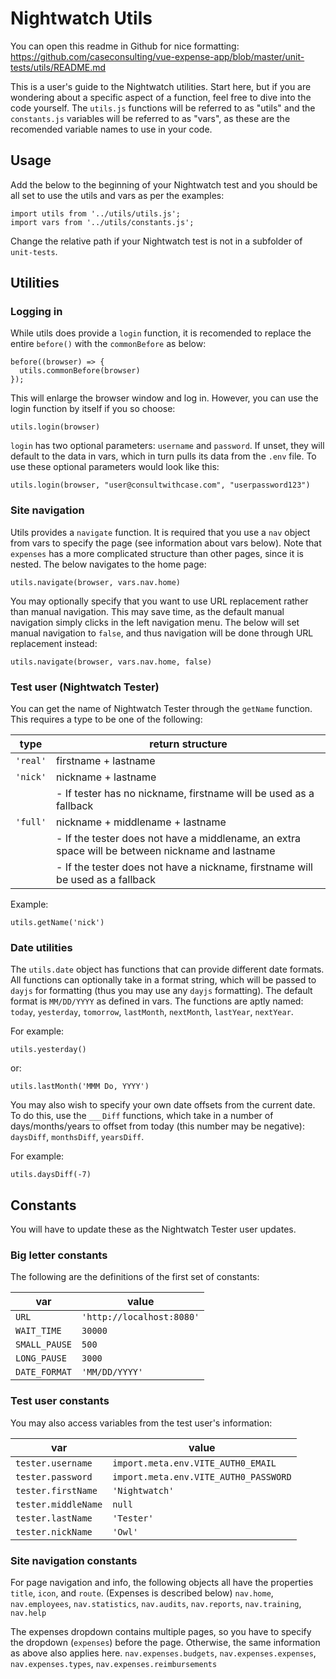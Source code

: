 # Nightwatch Utils

You can open this readme in Github for nice formatting: https://github.com/caseconsulting/vue-expense-app/blob/master/unit-tests/utils/README.md

This is a user's guide to the Nightwatch utilities. Start here, but if you are wondering about a specific aspect of a function, feel free to dive into the code yourself.
The `utils.js` functions will be referred to as "utils" and the `constants.js` variables will be referred to as "vars", as these are the recomended variable names to use in your code.

## Usage

Add the below to the beginning of your Nightwatch test and you should be all set to use the utils and vars as per the examples:

```
import utils from '../utils/utils.js';
import vars from '../utils/constants.js';
```

Change the relative path if your Nightwatch test is not in a subfolder of `unit-tests`.

## Utilities

### Logging in

While utils does provide a `login` function, it is recomended to replace the entire `before()` with the `commonBefore` as below:

```
before((browser) => {
  utils.commonBefore(browser)
});
```

This will enlarge the browser window and log in. However, you can use the login function by itself if you so choose:

```
utils.login(browser)
```

`login` has two optional parameters: `username` and `password`. If unset, they will default to the data in vars, which in turn pulls its data from the `.env` file. To use these optional parameters would look like this:

```
utils.login(browser, "user@consultwithcase.com", "userpassword123")
```

### Site navigation

Utils provides a `navigate` function. It is required that you use a `nav` object from vars to specify the page (see information about vars below). Note that `expenses` has a more complicated structure than other pages, since it is nested.
The below navigates to the home page:

```
utils.navigate(browser, vars.nav.home)
```

You may optionally specify that you want to use URL replacement rather than manual navigation. This may save time, as the default manual navigation simply clicks in the left navigation menu. The below will set manual navigation to `false`, and thus navigation will be done through URL replacement instead:

```
utils.navigate(browser, vars.nav.home, false)
```

### Test user (Nightwatch Tester)

You can get the name of Nightwatch Tester through the `getName` function. This requires a type to be one of the following:

| type     | return structure                                                                                 |
| -------- | ------------------------------------------------------------------------------------------------ |
| `'real'` | firstname + lastname                                                                             |
| `'nick'` | nickname + lastname                                                                              |
|          | - If tester has no nickname, firstname will be used as a fallback                                |
| `'full'` | nickname + middlename + lastname                                                                 |
|          | - If the tester does not have a middlename, an extra space will be between nickname and lastname |
|          | - If the tester does not have a nickname, firstname will be used as a fallback                   |

Example:

```
utils.getName('nick')
```

### Date utilities

The `utils.date` object has functions that can provide different date formats. All functions can optionally take in a format string, which will be passed to `dayjs` for formatting (thus you may use any `dayjs` formatting). The default format is `MM/DD/YYYY` as defined in vars. The functions are aptly named:
`today`, `yesterday`, `tomorrow`, `lastMonth`, `nextMonth`, `lastYear`, `nextYear`.

For example:

```
utils.yesterday()
```

or:

```
utils.lastMonth('MMM Do, YYYY')
```

You may also wish to specify your own date offsets from the current date. To do this, use the `___Diff` functions, which take in a number of days/months/years to offset from today (this number may be negative):
`daysDiff`, `monthsDiff`, `yearsDiff`.

For example:

```
utils.daysDiff(-7)
```

## Constants

You will have to update these as the Nightwatch Tester user updates.

### Big letter constants

The following are the definitions of the first set of constants:

| var           | value                     |
| ------------- | ------------------------- |
| `URL`         | `'http://localhost:8080'` |
| `WAIT_TIME`   | `30000`                   |
| `SMALL_PAUSE` | `500`                     |
| `LONG_PAUSE`  | `3000`                    |
| `DATE_FORMAT` | `'MM/DD/YYYY'`            |

### Test user constants

You may also access variables from the test user's information:

| var                 | value                                 |
| ------------------- | ------------------------------------- |
| `tester.username`   | `import.meta.env.VITE_AUTH0_EMAIL`    |
| `tester.password`   | `import.meta.env.VITE_AUTH0_PASSWORD` |
| `tester.firstName`  | `'Nightwatch'`                        |
| `tester.middleName` | `null`                                |
| `tester.lastName`   | `'Tester'`                            |
| `tester.nickName`   | `'Owl'`                               |

### Site navigation constants

For page navigation and info, the following objects all have the properties `title`, `icon`, and `route`. (Expenses is described below)
`nav.home`, `nav.employees`, `nav.statistics`, `nav.audits`, `nav.reports`, `nav.training`, `nav.help`

The expenses dropdown contains multiple pages, so you have to specify the dropdown (`expenses`) before the page. Otherwise, the same information as above also applies here.
`nav.expenses.budgets`, `nav.expenses.expenses`, `nav.expenses.types`, `nav.expenses.reimbursements`
